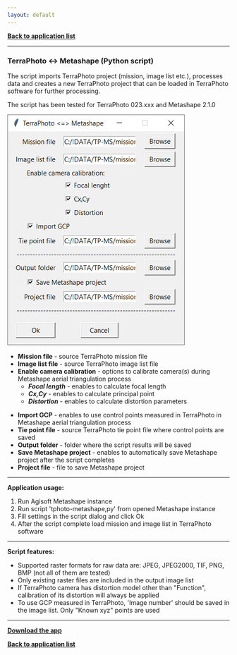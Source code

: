 ```yaml
---
layout: default
---
```


[**Back to application list**](../)

---

### TerraPhoto <-> Metashape (Python script)

The script imports TerraPhoto project (mission, image list etc.), processes data and creates a new TerraPhoto project that can be loaded in TerraPhoto software for further processing.

The script has been tested for TerraPhoto 023.xxx and Metashape 2.1.0 

![](./images/terraphoto-metashape.jpg)

-	**Mission file** - source TerraPhoto mission file
-	**Image list file** - source TerraPhoto image list file
-	**Enable camera calibration** - options to calibrate camera(s) during Metashape aerial triangulation process
	- **_Focal length_** - enables to calculate focal length
	- **_Cx,Cy_** - enables to calculate principal point
	- **_Distortion_** - enables to calculate distortion parameters
	
*	**Import GCP** - enables to use control points measured in TerraPhoto in Metashape aerial triangulation process
*	**Tie point file** - source TerraPhoto tie point file where control points are saved
*	**Output folder** - folder where the script results will be saved
*	**Save Metashape project** - enables to automatically save Metashape project after the script completes
*	**Project file** - file to save Metashape project

---

**Application usage:**

1.	Run Agisoft Metashape instance
2.	Run script 'tphoto-metashape,py' from opened Metashape instance
3.	Fill settings in the script dialog and click Ok
4.	After the script complete load mission and image list in TerraPhoto software

---

**Script features:**
*	Supported raster formats for raw data are: JPEG, JPEG2000, TIF, PNG, BMP (not all of them are tested)
*	Only existing raster files are included in the output image list
*	If TerraPhoto camera has distortion model other than "Function", calibration of its distortion will always be applied
*	To use GCP measured in TerraPhoto, 'Image number' should be saved in the image list. Only "Known xyz" points are used

---

[**Download the app**](https://github.com/DenisAntoshkin/Applications/releases/download/TphotoMetashape/TphotoMetashape.zip)

[**Back to application list**](../)